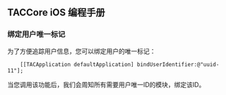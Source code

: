 ## TACCore iOS 编程手册


### 绑定用户唯一标记

为了方便追踪用户信息，您可以绑定用户的唯一标记：
 
~~~
    [[TACApplication defaultApplication] bindUserIdentifier:@"uuid-11"];
~~~

当您调用该功能后，我们会周知所有需要用户唯一ID的模块，绑定该ID。
